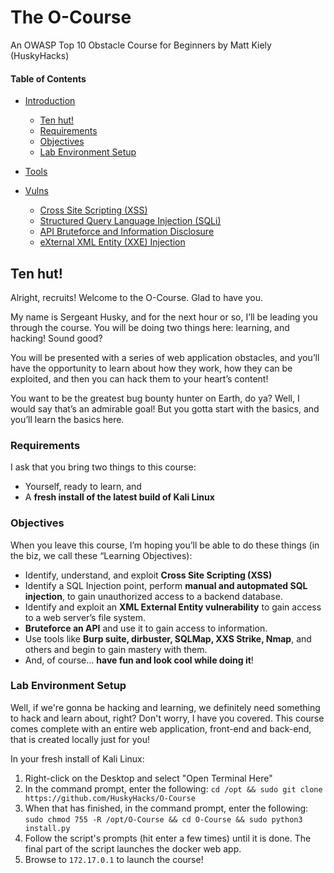 # The O-Course
An OWASP Top 10 Obstacle Course for Beginners by Matt Kiely (HuskyHacks)

#### Table of Contents  
- [Introduction](#) 
  - [Ten hut!](#ten-hut)
  - [Requirements](#requirements) 
  - [Objectives](#objectives)  
  - [Lab Environment Setup](#lab-environment-setup)
- [Tools](/tools/)
- [Vulns](/vulns/)
  - [Cross Site Scripting (XSS)](/vulns/xss.md)
  - [Structured Query Language Injection (SQLi)](/vulns/sqli.md)
  - [API Bruteforce and Information Disclosure](/vulns/api.md)
  - [eXternal XML Entity (XXE) Injection](/vulns/xxe.md)
  
  <!-- toc -->


## Ten hut!

Alright, recruits! Welcome to the O-Course. Glad to have you.

My name is Sergeant Husky, and for the next hour or so, I’ll be leading you through the course. You will be doing two things here: learning, and hacking! Sound good?

You will be presented with a series of web application obstacles, and you’ll have the opportunity to learn about how they work, how they can be exploited, and then you can hack them to your heart’s content!

You want to be the greatest bug bounty hunter on Earth, do ya? Well, I would say that’s an admirable goal! But you gotta start with the basics, and you’ll learn the basics here. 

### Requirements

I ask that you bring two things to this course:

- Yourself, ready to learn, and
- A **fresh install of the latest build of Kali Linux**

### Objectives

When you leave this course, I’m hoping you’ll be able to do these things (in the biz, we call these “Learning Objectives):

- Identify, understand, and exploit **Cross Site Scripting (XSS)**
-	Identify a SQL Injection point, perform **manual and autopmated SQL injection**, to gain unauthorized access to a backend database.
-	Identify and exploit an **XML External Entity vulnerability** to gain access to a web server’s file system.
-	**Bruteforce an API** and use it to gain access to information.
-	Use tools like **Burp suite, dirbuster, SQLMap, XXS Strike, Nmap**, and others and begin to gain mastery with them.
-	And, of course… **have fun and look cool while doing it**!

### Lab Environment Setup

Well, if we're gonna be hacking and learning, we definitely need something to hack and learn about, right? Don't worry, I have you covered. This course comes complete with an entire web application, front-end and back-end, that is created locally just for you!

In your fresh install of Kali Linux:

1. Right-click on the Desktop and select "Open Terminal Here"
2. In the command prompt, enter the following: `cd /opt && sudo git clone https://github.com/HuskyHacks/O-Course`
3. When that has finished, in the command prompt, enter the following: `sudo chmod 755 -R /opt/O-Course && cd O-Course && sudo python3 install.py`
4. Follow the script's prompts (hit enter a few times) until it is done. The final part of the script launches the docker web app.
5. Browse to `172.17.0.1` to launch the course!

## 
